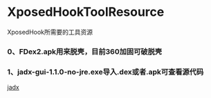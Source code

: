 # XposedHookToolResource
XposedHook所需要的工具资源


### 0、FDex2.apk用来脱壳，目前360加固可破脱壳
### 1、jadx-gui-1.1.0-no-jre.exe导入.dex或者.apk可查看源代码

[jadx](https://github.com/skylot/jadx)


